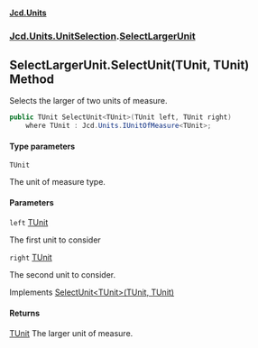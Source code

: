 #### [Jcd.Units](index 'index')
### [Jcd.Units.UnitSelection](Jcd.Units.UnitSelection 'Jcd.Units.UnitSelection').[SelectLargerUnit](SelectLargerUnit 'Jcd.Units.UnitSelection.SelectLargerUnit')

## SelectLargerUnit.SelectUnit<TUnit>(TUnit, TUnit) Method

Selects the larger of two units of measure.

```csharp
public TUnit SelectUnit<TUnit>(TUnit left, TUnit right)
    where TUnit : Jcd.Units.IUnitOfMeasure<TUnit>;
```
#### Type parameters

<a name='Jcd.Units.UnitSelection.SelectLargerUnit.SelectUnit_TUnit_(TUnit,TUnit).TUnit'></a>

`TUnit`

The unit of measure type.
#### Parameters

<a name='Jcd.Units.UnitSelection.SelectLargerUnit.SelectUnit_TUnit_(TUnit,TUnit).left'></a>

`left` [TUnit](SelectLargerUnit.SelectUnit.JyWp9rRCKTu0Cemzrr4M8w#Jcd.Units.UnitSelection.SelectLargerUnit.SelectUnit_TUnit_(TUnit,TUnit).TUnit 'Jcd.Units.UnitSelection.SelectLargerUnit.SelectUnit<TUnit>(TUnit, TUnit).TUnit')

The first unit to consider

<a name='Jcd.Units.UnitSelection.SelectLargerUnit.SelectUnit_TUnit_(TUnit,TUnit).right'></a>

`right` [TUnit](SelectLargerUnit.SelectUnit.JyWp9rRCKTu0Cemzrr4M8w#Jcd.Units.UnitSelection.SelectLargerUnit.SelectUnit_TUnit_(TUnit,TUnit).TUnit 'Jcd.Units.UnitSelection.SelectLargerUnit.SelectUnit<TUnit>(TUnit, TUnit).TUnit')

The second unit to consider.

Implements [SelectUnit&lt;TUnit&gt;(TUnit, TUnit)](IUnitSelectionStrategy.SelectUnit.Klb+x/umqLvPEeeX9EMM+w 'Jcd.Units.UnitSelection.IUnitSelectionStrategy.SelectUnit<TUnit>(TUnit, TUnit)')

#### Returns
[TUnit](SelectLargerUnit.SelectUnit.JyWp9rRCKTu0Cemzrr4M8w#Jcd.Units.UnitSelection.SelectLargerUnit.SelectUnit_TUnit_(TUnit,TUnit).TUnit 'Jcd.Units.UnitSelection.SelectLargerUnit.SelectUnit<TUnit>(TUnit, TUnit).TUnit')
The larger unit of measure.